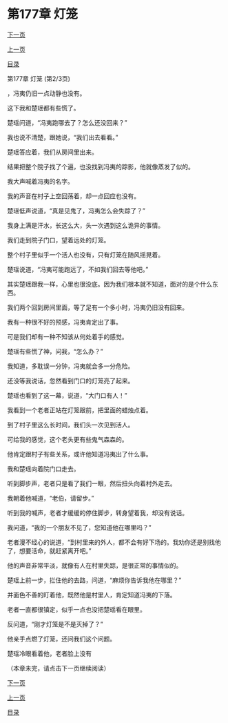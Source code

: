 <h1>第177章   灯笼</h1>
            <div><p><a href="./0530_%E7%AC%AC177%E7%AB%A0_%E7%81%AF%E7%AC%BC.md">下一页</a></p><p><a href="./0528_%E7%AC%AC177%E7%AB%A0_%E7%81%AF%E7%AC%BC.md">上一页</a></p><p><a href="../">目录</a></p></div>
            <div><p>第177章   灯笼 (第2/3页)</p><p>，冯夷仍旧一点动静也没有。</p><p>这下我和楚瑶都有些慌了。</p><p>楚瑶问道，“冯夷跑哪去了？怎么还没回来？”</p><p>我也说不清楚，跟她说，“我们出去看看。”</p><p>楚瑶答应着，我们从房间里出来。</p><p>结果把整个院子找了个遍，也没找到冯夷的踪影，他就像蒸发了似的。</p><p>我大声喊着冯夷的名字。</p><p>我的声音在村子上空回荡着，却一点回应也没有。</p><p>楚瑶低声说道，“真是见鬼了，冯夷怎么会失踪了？”</p><p>我身上满是汗水，长这么大，头一次遇到这么诡异的事情。</p><p>我们走到院子门口，望着远处的灯笼。</p><p>整个村子里似乎一个活人也没有，只有灯笼在随风摇晃着。</p><p>楚瑶说道，“冯夷可能跑远了，不如我们回去等他吧。”</p><p>其实楚瑶跟我一样，心里也很没底。因为我们根本就不知道，面对的是个什么东西。</p><p>我们两个回到房间里面，等了足有一个多小时，冯夷仍旧没有回来。</p><p>我有一种很不好的预感，冯夷肯定出了事。</p><p>可是我们却有一种不知该从何处着手的感觉。</p><p>楚瑶有些慌了神，问我，“怎么办？”</p><p>我知道，多耽误一分钟，冯夷就会多一分危险。</p><p>还没等我说话，忽然看到门口的灯笼亮了起来。</p><p>楚瑶也看到了这一幕，说道，“大门口有人！”</p><p>我看到一个老者正站在灯笼跟前，把里面的蜡烛点着。</p><p>到了村子里这么长时间，我们头一次见到活人。</p><p>可给我的感觉，这个老头更有些鬼气森森的。</p><p>他肯定跟村子有些关系，或许他知道冯夷出了什么事。</p><p>我和楚瑶向着院门口走去。</p><p>听到脚步声，老者只是看了我们一眼，然后扭头向着村外走去。</p><p>我朝着他喊道，“老伯，请留步。”</p><p>听到我的喊声，老者才缓缓的停住脚步，转身望着我，却没有说话。</p><p>我问道，“我的一个朋友不见了，您知道他在哪里吗？”</p><p>老者漫不经心的说道，“到村里来的外人，都不会有好下场的。我劝你还是别找他了，想要活命，就赶紧离开吧。”</p><p>他的声音非常平淡，就像有人在村里失踪，是很正常的事情似的。</p><p>楚瑶上前一步，拦住他的去路，问道，“麻烦你告诉我他在哪里？”</p><p>并面色不善的盯着他，既然他是村里人，肯定知道冯夷的下落。</p><p>老者一直都很镇定，似乎一点也没把楚瑶看在眼里。</p><p>反问道，“刚才灯笼是不是灭掉了？”</p><p>他亲手点燃了灯笼，还问我们这个问题。</p><p>楚瑶冷眼看着他，老者脸上没有</p><p>（本章未完，请点击下一页继续阅读）</p></div>
            <div><p><a href="./0530_%E7%AC%AC177%E7%AB%A0_%E7%81%AF%E7%AC%BC.md">下一页</a></p><p><a href="./0528_%E7%AC%AC177%E7%AB%A0_%E7%81%AF%E7%AC%BC.md">上一页</a></p><p><a href="../">目录</a></p></div>
